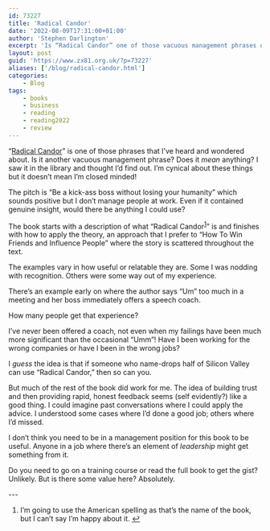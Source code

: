 ```yaml
---
id: 73227
title: 'Radical Candor'
date: '2022-08-09T17:31:00+01:00'
author: 'Stephen Darlington'
excerpt: 'Is “Radical Candor” one of those vacuous management phrases or actually useful?'
layout: post
guid: 'https://www.zx81.org.uk/?p=73227'
aliases: ['/blog/radical-candor.html']
categories:
    - Blog
tags:
    - books
    - business
    - reading
    - reading2022
    - review
---
```


“[Radical Candor](https://www.radicalcandor.com/)” is one of those phrases that I’ve heard and wondered about. Is it another vacuous management phrase? Does it *mean* anything? I saw it in the library and thought I’d find out. I’m cynical about these things but it doesn’t mean I’m closed minded!

The pitch is “Be a kick-ass boss without losing your humanity” which sounds positive but I don’t manage people at work. Even if it contained genuine insight, would there be anything I could use?

The book starts with a description of what “Radical Candor<sup>[1](#fn1-5730 "see footnote")</sup>” is and finishes with how to apply the theory, an approach that I prefer to “How To Win Friends and Influence People” where the story is scattered throughout the text.

The examples vary in how useful or relatable they are. Some I was nodding with recognition. Others were some way out of my experience.

There’s an example early on where the author says “Um” too much in a meeting and her boss immediately offers a speech coach.

How many people get that experience?

I’ve never been offered a coach, not even when my failings have been much more significant than the occasional “Umm”! Have I been working for the wrong companies or have I been in the wrong jobs?

I *guess* the idea is that if someone who name-drops half of Silicon Valley can use “Radical Candor,” then so can you.

But much of the rest of the book did work for me. The idea of building trust and then providing rapid, honest feedback seems (self evidently?) like a good thing. I could imagine past conversations where I could apply the advice. I understood some cases where I’d done a good job; others where I’d missed.

I don’t think you need to be in a management position for this book to be useful. Anyone in a job where there’s an element of *leadership* might get something from it.

Do you need to go on a training course or read the full book to get the gist? Unlikely. But is there some value here? Absolutely.

<div class="footnotes">---

1. I’m going to use the American spelling as that’s the name of the book, but I can’t say I’m happy about it. [↩︎](#fnr1-5730 "return to article")

</div>